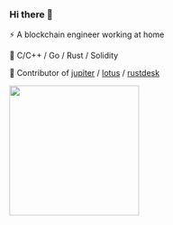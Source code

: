 ### Hi there 👋

⚡ A blockchain engineer working at home

🔧 C/C++ / Go / Rust / Solidity 

👾 Contributor of [jupiter](https://github.com/douyu/jupiter) / [lotus](https://github.com/filecoin-project/lotus) / [rustdesk](https://github.com/rustdesk/rustdesk)

<a href="/">
  <img height="230em" src="https://github-profile-summary-cards.vercel.app/api/cards/profile-details?username=liyue201&theme=github">
</a>



